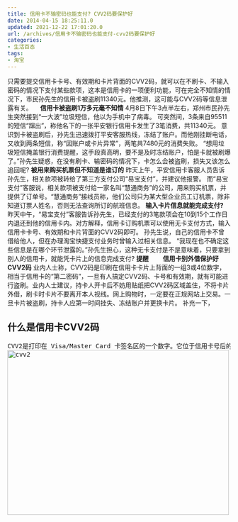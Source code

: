 ```yaml
---
title: 信用卡不输密码也能支付? CVV2码要保护好
date: 2014-04-15 18:25:11.0
updated: 2021-12-22 17:01:20.0
url: /archives/信用卡不输密码也能支付-cvv2码要保护好
categories: 
- 生活百态
tags: 
- 淘宝
---
```


只需要提交信用卡卡号、有效期和卡片背面的CVV2码，就可以在不刷卡、不输入密码的情况下支付某些款项，这本是信用卡的一项便利功能，可在完全不知情的情况下，市民孙先生的信用卡被盗刷11340元。他推测，这可能与CVV2码等信息泄露有关。
<strong>　信用卡被盗刷1万多元毫不知情</strong>
4月8日下午3点半左右，郑州市民孙先生突然接到“一大波”垃圾短信，他以为手机中了病毒。
可突然间，3条来自95511的短信“蹿出”，称他名下的一张平安银行信用卡发生了3笔消费，共11340元。
意识到卡被盗刷后，孙先生迅速拨打平安客服热线，冻结了账户。而他刚挂断电话，又收到两条短信，称“因账户或卡片异常”，两笔共7480元的消费失败。
“想用垃圾短信掩盖银行消费提醒，这手段真高明，要不是及时冻结账户，怕是卡就被刷爆了。”孙先生疑惑，在没有刷卡、输密码的情况下，卡怎么会被盗刷，损失又该怎么追回呢?
<strong>被用来购买机票但不知道是谁订的</strong>
昨天上午，平安信用卡客服人员告诉孙先生，相关款项被转给了第三方支付公司“易宝支付”，并建议他报警。
而“易宝支付”客服说，相关款项被支付给一家名叫“慧通商务”的公司，用来购买机票，并提供了订单号。“慧通商务”接线员称，他们公司只为某大型企业员工订机票，除非知道订票人姓名，否则无法查询所订的航班信息。
<strong>输入卡片信息就能完成支付?</strong>
昨天中午，“易宝支付”客服告诉孙先生，已经支付的3笔款项会在10到15个工作日内退还到他的信用卡内。对方解释，信用卡订购机票可以使用无卡支付方式，输入信用卡卡号、有效期和卡片背面的CVV2码即可。
孙先生说，自己的信用卡不曾借给他人，但在办理淘宝快捷支付业务时曾输入过相关信息。
“我现在也不确定这些信息是在哪个环节泄露的。”孙先生担心，这种无卡支付是不是意味着，只要拿到别人的信用卡，就能凭卡片上的信息完成支付?
<strong>提醒</strong>
<strong>　　信用卡别外借保护好CVV2码</strong>
业内人士称，CVV2码是印刷在信用卡卡片上背面的一组3或4位数字，相当于信用卡的“第二密码”，一旦有人搞定CVV2码、卡号和有效期，就有可能进行盗刷。业内人士建议，持卡人开卡后不妨用贴纸把CVV2码区域盖住，不将卡片外借，刷卡时卡片不要离开本人视线。网上购物时，一定要在正规网站上交易。一旦卡片被盗刷，持卡人应第一时间挂失、冻结账户并更换卡片。
补充一下，
<h2>什么是信用卡CVV2码</h2>
<pre id="best-content-897821732">CVV2是打印在 Visa/Master Card 卡签名区的一个数字。它位于信用卡号后的3位数字。我们通常在信用卡背面看到的后三位数字，其实是CVV2，并非CVV代码。CVV2和CVC2也是同样算法得出的卡片验证值，只不过是在卡片生成的时候印制在签名条上。CVV/CVC在联机交易（刷卡）的时候核对，CVV2/CVC2在非现场交易/手工交易（刷不到卡）时核对。VISA CVV和MC CVC都是由卡号、有效期和服务约束代码生成的3位或4位数字，一般写在卡片磁条的2磁道用户自定义数据区里面。CVV和CVC的生成方法是一样的，只是叫法不一样而已。
<a href="http://uu126.cn/wp-content/uploads/2014/04/cvv2.jpg"><img class="alignnone wp-image-614 size-full" src="http://uu126.cn/wp-content/uploads/2014/04/cvv2.jpg" alt="cvv2" width="500" height="372" /></a></pre>